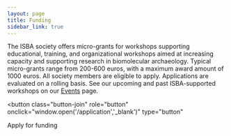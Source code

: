 ```yaml
---
layout: page
title: Funding
sidebar_link: true
---
```


The ISBA society offers micro-grants for workshops supporting educational, training, and organizational workshops aimed at increasing
capacity and supporting research in biomolecular archaeology. Typical micro-grants range from 200-600 euros, with a maximum award amount of 1000 euros.
All society members are eligible to apply. Applications are evaluated on a rolling basis. See our upcoming and past ISBA-supported workshops on
our [Events](/category/events.md) page. 

<button
  class="button-join"
  role="button"
  onclick="window.open('/application','_blank')"
  type="button"
>
  Apply for funding
</button>